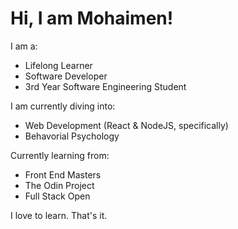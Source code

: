 # Hi, I am Mohaimen!

I am a:

- Lifelong Learner
- Software Developer
- 3rd Year Software Engineering Student

I am currently diving into:

- Web Development (React & NodeJS, specifically)
- Behavorial Psychology

Currently learning from:

- Front End Masters
- The Odin Project
- Full Stack Open
  
I love to learn. That's it.
